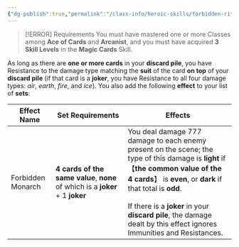 ```yaml
---
{"dg-publish":true,"permalink":"/class-info/heroic-skills/forbidden-rite/"}
---
```


> [!ERROR] Requirements
> You must have mastered one or more Classes among **Ace of Cards** and **Arcanist**, and you must have acquired **3 Skill Levels** in the **Magic Cards** Skill.

As long as there are **one or more cards** in your **discard pile**, you have Resistance to the damage type matching the **suit** of the card **on top** of your **discard pile** (if that card is a **joker**, you have Resistance to all four damage types: _air_, _earth_, _fire_, and _ice_). You also add the following **effect** to your list of **sets**:

| Effect Name       | Set Requirements                                                              | Effects                                                                                                                                                                                                                                                                                                                      |
| ----------------- | ----------------------------------------------------------------------------- | ---------------------------------------------------------------------------------------------------------------------------------------------------------------------------------------------------------------------------------------------------------------------------------------------------------------------------- |
| Forbidden Monarch | **4 cards of the same value**, **none** of which is a **joker** + 1 **joker** | You deal damage 777 damage to each enemy present on the scene; the type of this damage is **light** if 【**the common value of the 4 cards**】 is **even**, or **dark** if that total is **odd**.<br><br>If there is a **joker** in your **discard pile**, the damage dealt by this effect ignores Immunities and Resistances. |
